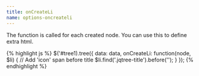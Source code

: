 ```yaml
---
title: onCreateLi
name: options-oncreateli
---
```


The function is called for each created node. You can use this to define extra html.

{% highlight js %}
$('#tree1).tree({
    data: data,
    onCreateLi: function(node, $li) {
        // Add 'icon' span before title
        $li.find('.jqtree-title').before('<span class="icon"></span>');
    }
});
{% endhighlight %}
